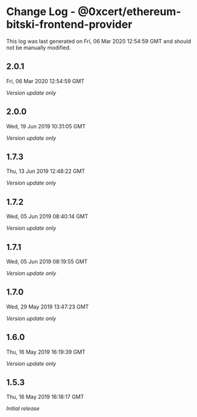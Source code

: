# Change Log - @0xcert/ethereum-bitski-frontend-provider

This log was last generated on Fri, 06 Mar 2020 12:54:59 GMT and should not be manually modified.

## 2.0.1
Fri, 06 Mar 2020 12:54:59 GMT

*Version update only*

## 2.0.0
Wed, 19 Jun 2019 10:31:05 GMT

*Version update only*

## 1.7.3
Thu, 13 Jun 2019 12:48:22 GMT

*Version update only*

## 1.7.2
Wed, 05 Jun 2019 08:40:14 GMT

*Version update only*

## 1.7.1
Wed, 05 Jun 2019 08:19:55 GMT

*Version update only*

## 1.7.0
Wed, 29 May 2019 13:47:23 GMT

*Version update only*

## 1.6.0
Thu, 16 May 2019 16:19:39 GMT

*Version update only*

## 1.5.3
Thu, 16 May 2019 16:18:17 GMT

*Initial release*

